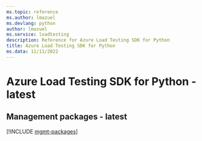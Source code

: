 ```yaml
---
ms.topic: reference
ms.author: lmazuel
ms.devlang: python
author: lmazuel
ms.service: loadtesting
description: Reference for Azure Load Testing SDK for Python
title: Azure Load Testing SDK for Python
ms.data: 11/11/2022
---
```

# Azure Load Testing SDK for Python - latest

## Management packages - latest
[!INCLUDE [mgmt-packages](load-testing-mgmt-index.md)]